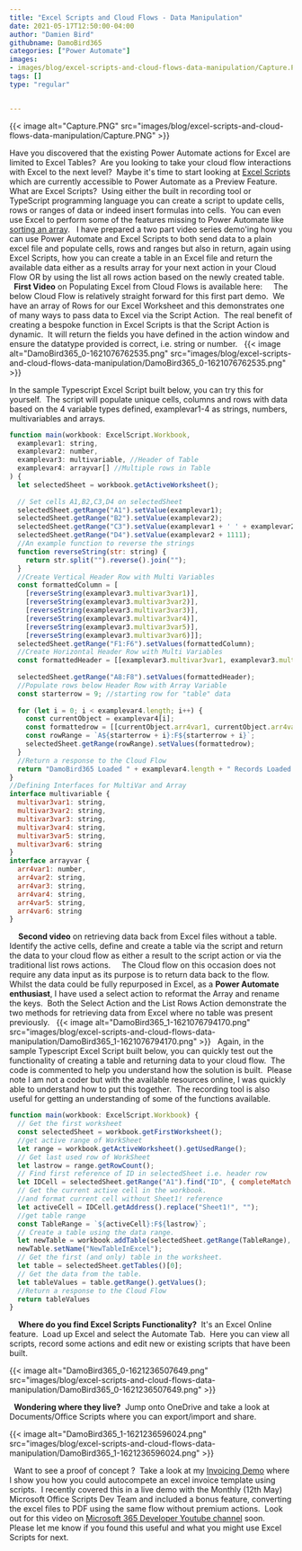```yaml
---
title: "Excel Scripts and Cloud Flows - Data Manipulation"
date: 2021-05-17T12:50:00-04:00
author: "Damien Bird"
githubname: DamoBird365
categories: ["Power Automate"]
images:
- images/blog/excel-scripts-and-cloud-flows-data-manipulation/Capture.PNG
tags: []
type: "regular"


---
```



{{< image alt="Capture.PNG" src="images/blog/excel-scripts-and-cloud-flows-data-manipulation/Capture.PNG" >}}
 

Have you discovered that the existing Power Automate actions for Excel
are limited to Excel Tables?  Are you looking to take your cloud flow
interactions with Excel to the next level?  Maybe it's time to start
looking at [Excel
Scripts](https://support.microsoft.com/office/introduction-to-office-scripts-in-excel-9fbe283d-adb8-4f13-a75b-a81c6baf163a)
which are currently accessible to Power Automate as a Preview Feature.
 
What are Excel Scripts?  Using either the built in recording tool or
TypeScript programming language you can create a script to update cells,
rows or ranges of data or indeed insert formulas into cells.  You can
even use Excel to perform some of the features missing to Power Automate
like [sorting an
array](https://www.tachytelic.net/2021/04/power-automate-sort-array-objects/).
 
I have prepared a two part video series demo'ing how you can use Power
Automate and Excel Scripts to both send data to a plain excel file and
populate cells, rows and ranges but also in return, again using Excel
Scripts, how you can create a table in an Excel file and return the
available data either as a results array for your next action in your
Cloud Flow OR by using the list all rows action based on the newly
created table.  
 
**First Video** on Populating Excel from Cloud Flows is available here:
 
 
The below Cloud Flow is relatively straight forward for this first part
demo.  We have an array of Rows for our Excel Worksheet and this
demonstrates one of many ways to pass data to Excel via the Script
Action.  The real benefit of creating a bespoke function in Excel
Scripts is that the Script Action is dynamic.  It will return the fields
you have defined in the action window and ensure the datatype provided
is correct, i.e. string or number.
 
{{< image alt="DamoBird365_0-1621076762535.png" src="images/blog/excel-scripts-and-cloud-flows-data-manipulation/DamoBird365_0-1621076762535.png" >}}
 

In the sample Typescript Excel Script built below, you can try this for
yourself.  The script will populate unique cells, columns and rows with
data based on the 4 variable types defined, examplevar1-4 as strings,
numbers, multivariables and arrays.
 
 
```javascript
function main(workbook: ExcelScript.Workbook,
  examplevar1: string,
  examplevar2: number,
  examplevar3: multivariable, //Header of Table
  examplevar4: arrayvar[] //Multiple rows in Table
) {
  let selectedSheet = workbook.getActiveWorksheet();
  
  // Set cells A1,B2,C3,D4 on selectedSheet
  selectedSheet.getRange("A1").setValue(examplevar1);
  selectedSheet.getRange("B2").setValue(examplevar2);
  selectedSheet.getRange("C3").setValue(examplevar1 + ' ' + examplevar2);
  selectedSheet.getRange("D4").setValue(examplevar2 + 1111);
  //An example function to reverse the strings
  function reverseString(str: string) {
    return str.split("").reverse().join("");
  }
  //Create Vertical Header Row with Multi Variables
  const formattedColumn = [
    [reverseString(examplevar3.multivar3var1)], 
    [reverseString(examplevar3.multivar3var2)],
    [reverseString(examplevar3.multivar3var3)],
    [reverseString(examplevar3.multivar3var4)],
    [reverseString(examplevar3.multivar3var5)],
    [reverseString(examplevar3.multivar3var6)]];
  selectedSheet.getRange("F1:F6").setValues(formattedColumn);
  //Create Horizontal Header Row with Multi Variables 
  const formattedHeader = [[examplevar3.multivar3var1, examplevar3.multivar3var2, examplevar3.multivar3var3, examplevar3.multivar3var4, examplevar3.multivar3var5, examplevar3.multivar3var6]];
    
  selectedSheet.getRange("A8:F8").setValues(formattedHeader);
  //Populate rows below Header Row with Array Variable 
  const starterrow = 9; //starting row for "table" data
  
  for (let i = 0; i < examplevar4.length; i++) {
    const currentObject = examplevar4[i];
    const formattedrow = [[currentObject.arr4var1, currentObject.arr4var2, currentObject.arr4var3, currentObject.arr4var4, currentObject.arr4var5, currentObject.arr4var6,]];
    const rowRange = `A${starterrow + i}:F${starterrow + i}`;
    selectedSheet.getRange(rowRange).setValues(formattedrow);
  }
  //Return a response to the Cloud Flow
  return "DamoBird365 Loaded " + examplevar4.length + " Records Loaded into Excel and Demo Completed OK"
}
//Defining Interfaces for MultiVar and Array
interface multivariable {
  multivar3var1: string,
  multivar3var2: string,
  multivar3var3: string,
  multivar3var4: string,
  multivar3var5: string,
  multivar3var6: string
}
interface arrayvar {
  arr4var1: number,
  arr4var2: string,
  arr4var3: string,
  arr4var4: string,
  arr4var5: string,
  arr4var6: string
}
```
 
 
**Second video** on retrieving data back from Excel files without a
table.  Identify the active cells, define and create a table via the
script and return the data to your cloud flow as either a result to the
script action or via the traditional list rows actions.
 
 
The Cloud flow on this occasion does not require any data input as its
purpose is to return data back to the flow.  Whilst the data could be
fully repurposed in Excel, as a **Power Automate enthusiast**, I have
used a select action to reformat the Array and rename the keys.  Both
the Select Action and the List Rows Action demonstrate the two methods
for retrieving data from Excel where no table was present previously.
 
{{< image alt="DamoBird365_1-1621076794170.png" src="images/blog/excel-scripts-and-cloud-flows-data-manipulation/DamoBird365_1-1621076794170.png" >}}
 
Again, in the sample Typescript Excel Script built below, you can
quickly test out the functionality of creating a table and returning
data to your cloud flow.  The code is commented to help you understand
how the solution is built.  Please note I am not a coder but with the
available resources online, I was quickly able to understand how to put
this together.  The recording tool is also useful for getting an
understanding of some of the functions available.
 
 
```javascript
function main(workbook: ExcelScript.Workbook) {
  // Get the first worksheet 
  const selectedSheet = workbook.getFirstWorksheet();
  //get active range of WorkSheet
  let range = workbook.getActiveWorksheet().getUsedRange();
  // Get last used row of WorkSheet
  let lastrow = range.getRowCount();
  // Find first reference of ID in selectedSheet i.e. header row
  let IDCell = selectedSheet.getRange("A1").find("ID", { completeMatch: true, matchCase: true, searchDirection: ExcelScript.SearchDirection.forward });
  // Get the current active cell in the workbook.
  //and format current cell without Sheet1! reference
  let activeCell = IDCell.getAddress().replace("Sheet1!", "");
  //get table range  
  const TableRange = `${activeCell}:F${lastrow}`;
  // Create a table using the data range.
  let newTable = workbook.addTable(selectedSheet.getRange(TableRange), true);
  newTable.setName("NewTableInExcel");
  // Get the first (and only) table in the worksheet.
  let table = selectedSheet.getTables()[0];
  // Get the data from the table.
  let tableValues = table.getRange().getValues();
  //Return a response to the Cloud Flow
  return tableValues
}
```
 
 
**Where do you find Excel Scripts Functionality?**  It's an Excel
Online feature.  Load up Excel and select  the Automate Tab.  Here you
can view all scripts, record some actions and edit new or existing
scripts that have been built.
 

{{< image alt="DamoBird365_0-1621236507649.png" src="images/blog/excel-scripts-and-cloud-flows-data-manipulation/DamoBird365_0-1621236507649.png" >}}

 
**Wondering where they live?**  Jump onto OneDrive and take a look at
Documents/Office Scripts where you can export/import and share.
 

{{< image alt="DamoBird365_1-1621236596024.png" src="images/blog/excel-scripts-and-cloud-flows-data-manipulation/DamoBird365_1-1621236596024.png" >}}

 
Want to see a proof of concept ?  Take a look at my [Invoicing Demo](https://damobird365.birdhoose.co.uk/2021/03/24/power-automate-office-scripts-populate-an-excel-template-dynamically-using-type-script/)
where I show you how you could autocompete an excel invoice template
using scripts.  I recently covered this in a live demo with the Monthly
(12th May) Microsoft Office Scripts Dev Team and included a bonus
feature, converting the excel files to PDF using the same flow without
premium actions.  Look out for this video on
[Microsoft 365 Developer Youtube channel](https://www.youtube.com/c/Microsoft365Developer/videos) soon.
 
Please let me know if you found this useful and what you might use Excel
Scripts for next.
